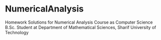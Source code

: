 # NumericalAnalysis
Homework Solutions for Numerical Analysis Course as Computer Science B.Sc. Student at Department of Mathematical Sciences, Sharif University of Technology

